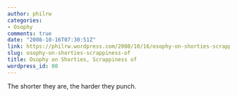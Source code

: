 ```yaml
---
author: philrw
categories:
- Osophy
comments: true
date: "2008-10-16T07:30:51Z"
link: https://philrw.wordpress.com/2008/10/16/osophy-on-shorties-scrappiness-of/
slug: osophy-on-shorties-scrappiness-of
title: Osophy on Shorties, Scrappiness of
wordpress_id: 80
---
```


The shorter they are, the harder they punch.



